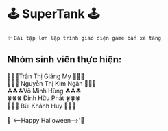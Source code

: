 # 🕹 SuperTank 🕹
✨ ```Bài tập lớn lập trình giao diện game bắn xe tăng```
## Nhóm sinh viên thực hiện: 
🍁🍁🍁Trần Thị Giáng My 🍁🍁🍁 <br/>
🌻🌻🌻 Nguyễn Thị Kim Ngân 🌻🌻🌻 <br/>
☘☘☘Võ Minh Hùng ☘☘☘ <br/>
🍀🍀🍀 Đinh Hữu Phát 🍀🍀🍀 <br/>
🌵🌵🌵 Bùi Khánh Huy 🌵🌵🌵 <br/>
<br/>🎃'<--Happy Halloween-->'🎃
